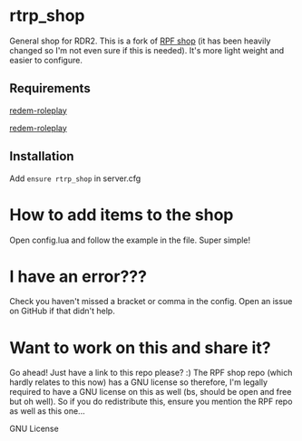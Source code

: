 # rtrp_shop
General shop for RDR2.
This is a fork of [RPF shop](https://github.com/cedricalpatch/rpf_generalshop) (it has been heavily changed so I'm not even sure if this is needed). It's more light weight and easier to configure.

## Requirements
[redem-roleplay](https://github.com/RedEM-RP/redem_roleplay/)

[redem-roleplay](https://github.com/RedEM-RP/redemrp_inventory)


## Installation
Add `ensure rtrp_shop` in server.cfg

# How to add items to the shop
Open config.lua and follow the example in the file. Super simple! 

# I have an error???
Check you haven't missed a bracket or comma in the config.
Open an issue on GitHub if that didn't help.

# Want to work on this and share it?
Go ahead! Just have a link to this repo please? :)
The RPF shop repo (which hardly relates to this now) has a GNU license so therefore, I'm legally required to have a GNU license on this as well (bs, should be open and free but oh well). So if you do redistribute this, ensure you mention the RPF repo as well as this one...

GNU License
